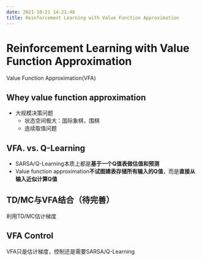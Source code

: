 ```yaml
---
date: 2021-10-21 14:21:48
title: Reinforcement Learning with Value Function Approximation
---
```

# Reinforcement Learning with Value Function Approximation

Value Function Approximation(VFA)

## Whey value function approximation
- 大规模决策问题
  - 状态空间极大：国际象棋，围棋
  - 连续取值问题

## VFA. vs. Q-Learning
- SARSA/Q-Learning本质上都是**基于一个Q值表做估值和预测**
- Value function approximation**不试图建表存储所有输入的Q值**，而是**直接从输入近似计算Q值**

## TD/MC与VFA结合（待完善）
利用TD/MC估计梯度

## VFA Control
VFA只是估计梯度，控制还是需要SARSA/Q-Learning
